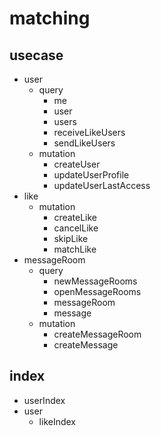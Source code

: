 # matching

## usecase

- user
  - query
    - me
    - user
    - users
    - receiveLikeUsers
    - sendLikeUsers
  - mutation
    - createUser
    - updateUserProfile
    - updateUserLastAccess
- like
  - mutation
    - createLike
    - cancelLike
    - skipLike
    - matchLike
- messageRoom
  - query
    - newMessageRooms
    - openMessageRooms
    - messageRoom
    - message
  - mutation
    - createMessageRoom
    - createMessage

## index

- userIndex
- user
  - likeIndex
